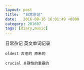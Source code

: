 ```yaml
---
layout: post
title:  "日常杂记"
date:   2016-08-16 16:01:49 +0800
category: 201607
tags: [diary,music] 
---
```

日常杂记 英文单词记录

<!--break-->

	oldest 古老的 原来的
 	
	crucial 关键性的重要的